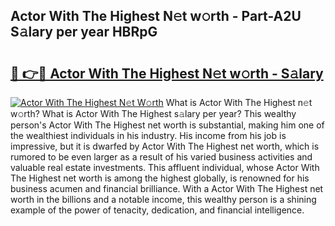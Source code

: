## Actor With The Highest N𝚎t w𝚘rth - Part-A2U S𝚊lary per year HBRpG

# <h2><a href="http://gc1alu.nevu.top/?p=Actor+With+The+Highest">🔗 👉🔴 Actor With The Highest N𝚎t w𝚘rth - S𝚊lary</a></h2>

[![Actor With The Highest N𝚎t W𝚘rth](https://i.imgur.com/Oavwk0R.jpeg)](http://gc1alu.nevu.top/?p=Actor+With+The+Highest)
What is Actor With The Highest n𝚎t w𝚘rth? What is Actor With The Highest s𝚊lary per year?
This wealthy person's Actor With The Highest net worth is substantial, making him one of the wealthiest individuals in his industry. His income from his job is impressive, but it is dwarfed by Actor With The Highest net worth, which is rumored to be even larger as a result of his varied business activities and valuable real estate investments. This affluent individual, whose Actor With The Highest net worth is among the highest globally, is renowned for his business acumen and financial brilliance. With a Actor With The Highest net worth in the billions and a notable income, this wealthy person is a shining example of the power of tenacity, dedication, and financial intelligence.
